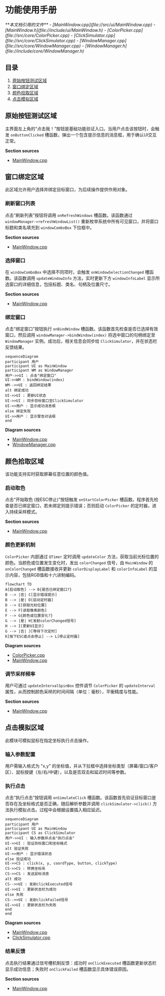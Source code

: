 # 功能使用手册

<cite>
**本文档引用的文件**
- [MainWindow.cpp](file://src/ui/MainWindow.cpp)
- [MainWindow.h](file://include/ui/MainWindow.h)
- [ColorPicker.cpp](file://src/core/ColorPicker.cpp)
- [ClickSimulator.cpp](file://src/core/ClickSimulator.cpp)
- [WindowManager.cpp](file://src/core/WindowManager.cpp)
- [WindowManager.h](file://include/core/WindowManager.h)
</cite>

## 目录
1. [原始按钮测试区域](#原始按钮测试区域)
2. [窗口绑定区域](#窗口绑定区域)
3. [颜色拾取区域](#颜色拾取区域)
4. [点击模拟区域](#点击模拟区域)

## 原始按钮测试区域

主界面左上角的“点击我！”按钮是基础功能验证入口。当用户点击该按钮时，会触发 `onButtonClicked` 槽函数，弹出一个包含提示信息的消息框，用于确认UI交互正常。

**Section sources**
- [MainWindow.cpp](file://src/ui/MainWindow.cpp#L200-L205)

## 窗口绑定区域

此区域允许用户选择并绑定目标窗口，为后续操作提供作用对象。

### 刷新窗口列表
点击“刷新列表”按钮将调用 `onRefreshWindows` 槽函数。该函数通过 `windowManager->refreshWindowList()` 重新枚举系统中所有可见窗口，并将窗口标题和类名填充到 `windowComboBox` 下拉框中。

**Section sources**
- [MainWindow.cpp](file://src/ui/MainWindow.cpp#L207-L226)

### 选择窗口
在 `windowComboBox` 中选择不同项时，会触发 `onWindowSelectionChanged` 槽函数。该函数调用 `updateWindowInfo` 方法，实时更新下方 `windowInfoLabel` 显示所选窗口的详细信息，包括标题、类名、句柄及位置尺寸。

**Section sources**
- [MainWindow.cpp](file://src/ui/MainWindow.cpp#L248-L259)

### 绑定窗口
点击“绑定窗口”按钮执行 `onBindWindow` 槽函数。该函数首先检查是否已选择有效窗口，然后调用 `windowManager->bindWindow(index)` 将选中窗口的句柄绑定至 `WindowManager` 实例。成功后，相关信息会同步给 `ClickSimulator`，并在状态栏反馈结果。

```mermaid
sequenceDiagram
participant 用户
participant UI as MainWindow
participant WM as WindowManager
用户->>UI : 点击"绑定窗口"
UI->>WM : bindWindow(index)
WM-->>UI : 返回绑定结果
alt 绑定成功
UI->>UI : 更新UI状态
UI->>UI : 同步目标窗口至ClickSimulator
UI->>用户 : 显示成功消息框
else 绑定失败
UI->>用户 : 显示警告对话框
end
```

**Diagram sources**
- [MainWindow.cpp](file://src/ui/MainWindow.cpp#L228-L246)
- [WindowManager.cpp](file://src/core/WindowManager.cpp#L85-L104)

## 颜色拾取区域

该功能支持实时获取屏幕任意位置的颜色值。

### 启动取色
点击“开始取色 (按ESC停止)”按钮触发 `onStartColorPicker` 槽函数。程序首先检查是否已绑定窗口，若未绑定则提示错误；否则启动 `ColorPicker` 的定时器，进入持续采样模式。

**Section sources**
- [MainWindow.cpp](file://src/ui/MainWindow.cpp#L251-L267)

### 颜色更新机制
`ColorPicker` 内部通过 `QTimer` 定时调用 `updateColor` 方法，获取当前光标位置的颜色。当颜色或位置发生变化时，发出 `colorChanged` 信号，由 `MainWindow` 的 `onColorChanged` 槽函数接收并更新 `colorDisplayLabel` 和 `colorInfoLabel` 的显示内容，包括RGB值和十六进制编码。

```mermaid
flowchart TD
A[启动取色] --> B{是否已绑定窗口?}
B --> |否| C[显示错误提示]
B --> |是| D[启动定时器]
D --> E[获取光标位置]
E --> F[读取像素颜色]
F --> G{颜色或位置变化?}
G --> |是| H[发射colorChanged信号]
H --> I[更新UI显示]
G --> |否| J[等待下次定时]
K[按下ESC或点击停止] --> L[停止定时器]
```

**Diagram sources**
- [ColorPicker.cpp](file://src/core/ColorPicker.cpp#L45-L85)
- [MainWindow.cpp](file://src/ui/MainWindow.cpp#L269-L280)

### 调节采样频率
用户可通过 `updateIntervalSpinBox` 控件调节 `ColorPicker` 的 `updateInterval` 属性，从而控制颜色采样的时间间隔（单位：毫秒），平衡精度与性能。

**Section sources**
- [MainWindow.cpp](file://src/ui/MainWindow.cpp#L185-L188)

## 点击模拟区域

此模块可模拟鼠标在指定坐标执行点击操作。

### 输入参数配置
用户需输入格式为 "x,y" 的坐标值，并从下拉框中选择坐标类型（屏幕/窗口/客户区）、鼠标按键（左/右/中键），以及是否双击和延迟时间等参数。

### 执行点击
点击“执行点击”按钮调用 `onSimulateClick` 槽函数。该函数首先验证目标窗口是否存在及坐标格式是否正确，随后解析参数并调用 `clickSimulator->click()` 方法执行模拟点击。过程中会根据设置插入相应延迟。

```mermaid
sequenceDiagram
participant 用户
participant UI as MainWindow
participant CS as ClickSimulator
用户->>UI : 输入参数并点击"执行点击"
UI->>UI : 验证目标窗口和坐标格式
alt 验证失败
UI->>用户 : 显示错误状态
else 验证成功
UI->>CS : click(x, y, coordType, button, clickType)
CS->>CS : 转换坐标系
CS->>CS : 发送鼠标消息
alt 成功
CS-->>UI : 发射clickExecuted信号
UI->>UI : 更新状态栏为成功
else 失败
CS-->>UI : 发射clickFailed信号
UI->>UI : 更新状态栏为失败
end
end
```

**Diagram sources**
- [MainWindow.cpp](file://src/ui/MainWindow.cpp#L282-L346)
- [ClickSimulator.cpp](file://src/core/ClickSimulator.cpp#L35-L110)

### 结果反馈
点击执行结果通过信号槽机制反馈：成功时 `onClickExecuted` 槽函数更新状态栏显示成功信息；失败时 `onClickFailed` 槽函数显示具体错误原因。

**Section sources**
- [MainWindow.cpp](file://src/ui/MainWindow.cpp#L348-L389)